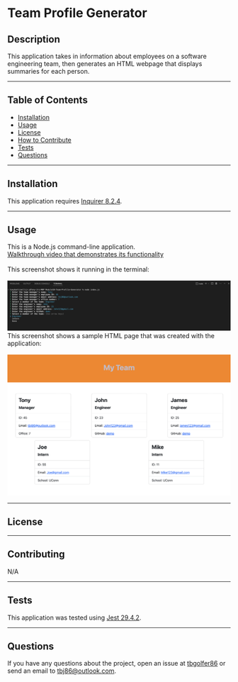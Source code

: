 # Team Profile Generator
  
  ## Description
  This application takes in information about employees on a software engineering team, then generates an HTML webpage that displays summaries for each person.

---

  ## Table of Contents  

  - [Installation](#installation)
  - [Usage](#usage)
  - [License](#license)
  - [How to Contribute](#contribute)
  - [Tests](#tests)
  - [Questions](#questions)

---

  ## Installation
  This application requires [Inquirer 8.2.4](https://www.npmjs.com/package/inquirer/v/8.2.4).  

---

  ## Usage
  This is a Node.js command-line application.<br>
  [Walkthrough video that demonstrates its functionality](https://1drv.ms/v/c/7afd0312d9c87570/EXB1yNkSA_0ggHrPNwAAAAABMhWl_0duICe3Bzy6b2co2Q?e=dvDDco)<br><br>
  This screenshot shows it running in the terminal:<br><br>
![alt text](/assets/images/Screenshot%202023-02-07%20at%2012.50.10%20PM.png)<br>
  This screenshot shows a sample HTML page that was created with the application:<br><br>
![alt text](/assets/images/Screenshot%202023-02-07%20at%2012.54.05%20PM.png)

---

  ## License
  
  
---

  ## Contributing
  N/A

---

  ## Tests 
  This application was tested using [Jest 29.4.2](https://jestjs.io/docs/getting-started).

---

  ## Questions
  If you have any questions about the project, open an issue at [tbgolfer86](https://www.github.com/tbgolfer86) or send an email to tbj86@outlook.com.

